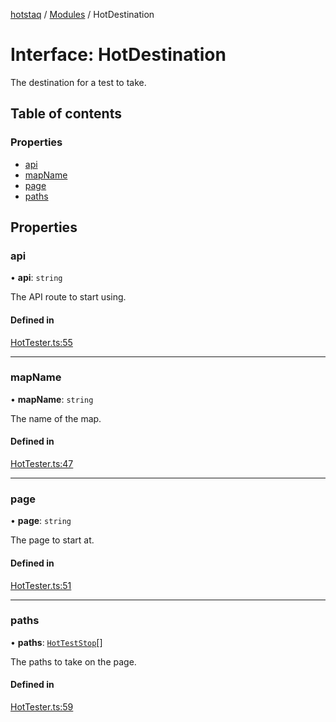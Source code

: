 [hotstaq](../README.md) / [Modules](../modules.md) / HotDestination

# Interface: HotDestination

The destination for a test to take.

## Table of contents

### Properties

- [api](HotDestination.md#api)
- [mapName](HotDestination.md#mapname)
- [page](HotDestination.md#page)
- [paths](HotDestination.md#paths)

## Properties

### api

• **api**: `string`

The API route to start using.

#### Defined in

[HotTester.ts:55](https://github.com/OurFreeLight/HotStaq/blob/c443819/src/HotTester.ts#L55)

___

### mapName

• **mapName**: `string`

The name of the map.

#### Defined in

[HotTester.ts:47](https://github.com/OurFreeLight/HotStaq/blob/c443819/src/HotTester.ts#L47)

___

### page

• **page**: `string`

The page to start at.

#### Defined in

[HotTester.ts:51](https://github.com/OurFreeLight/HotStaq/blob/c443819/src/HotTester.ts#L51)

___

### paths

• **paths**: [`HotTestStop`](HotTestStop.md)[]

The paths to take on the page.

#### Defined in

[HotTester.ts:59](https://github.com/OurFreeLight/HotStaq/blob/c443819/src/HotTester.ts#L59)
